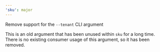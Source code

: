 ```yaml
---
'sku': major
---
```


Remove support for the `--tenant` CLI argument

This is an old argument that has been unused within `sku` for a long time.
There is no existing consumer usage of this argument, so it has been removed.
